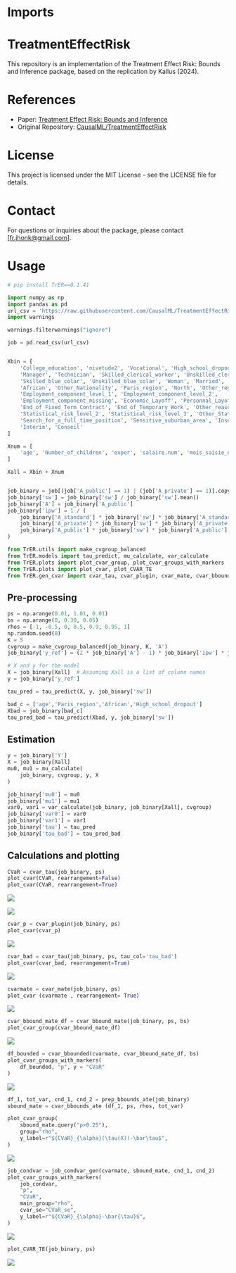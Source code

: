# Imports


# TreatmentEffectRisk

This repository is an implementation of the Treatment Effect Risk:
Bounds and Inference package, based on the replication by Kallus (2024).

# References

- Paper: [Treatment Effect Risk: Bounds and
  Inference](https://arxiv.org/abs/2201.05893)
- Original Repository:
  [CausalML/TreatmentEffectRisk](https://github.com/CausalML/TreatmentEffectRisk)

# License

This project is licensed under the MIT License - see the LICENSE file
for details.

<!-- ## MAP
&#10;![](./original_pkg/functions.png) -->

# Contact

For questions or inquiries about the package, please contact
\[fr.jhonk@gmail.com\].

# Usage

``` python
# pip install TrER==0.1.41
```

``` python
import numpy as np
import pandas as pd
url_csv = 'https://raw.githubusercontent.com/CausalML/TreatmentEffectRisk/main/data/behaghel.csv'
import warnings 

warnings.filterwarnings("ignore")
```

``` python
job = pd.read_csv(url_csv)


Xbin = [
    'College_education', 'nivetude2', 'Vocational', 'High_school_dropout', 
    'Manager', 'Technician', 'Skilled_clerical_worker', 'Unskilled_clerical_worker', 
    'Skilled_blue_colar', 'Unskilled_blue_colar', 'Woman', 'Married', 'French', 
    'African', 'Other_Nationality', 'Paris_region', 'North', 'Other_regions', 
    'Employment_component_level_1', 'Employment_component_level_2', 
    'Employment_component_missing', 'Economic_Layoff', 'Personnal_Layoff', 
    'End_of_Fixed_Term_Contract', 'End_of_Temporary_Work', 'Other_reasons_of_unemployment', 
    'Statistical_risk_level_2', 'Statistical_risk_level_3', 'Other_Statistical_risk', 
    'Search_for_a_full_time_position', 'Sensitive_suburban_area', 'Insertion', 
    'Interim', 'Conseil'
]

Xnum = [
    'age', 'Number_of_children', 'exper', 'salaire.num', 'mois_saisie_occ', 'ndem'
]

Xall = Xbin + Xnum


job_binary = job[(job['A_public'] == 1) | (job['A_private'] == 1)].copy()
job_binary['sw'] = job_binary['sw'] / job_binary['sw'].mean()
job_binary['A'] = job_binary['A_public']
job_binary['ipw'] = 1 / (
    job_binary['A_standard'] * job_binary['sw'] * job_binary['A_standard'].mean() + 
    job_binary['A_private'] * job_binary['sw'] * job_binary['A_private'].mean() + 
    job_binary['A_public'] * job_binary['sw'] * job_binary['A_public'].mean()
)
```

``` python
from TrER.utils import make_cvgroup_balanced
from TrER.models import tau_predict, mu_calculate, var_calculate
from TrER.plots import plot_cvar_group, plot_cvar_groups_with_markers
from TrER.plots import plot_cvar, plot_CVAR_TE
from TrER.gen_cvar import cvar_tau, cvar_plugin, cvar_mate, cvar_bbound_mate, cvar_bbounded, prep_bbounds_ate, job_condvar_gen, cvar_bbounds_ate
```

## Pre-processing

``` python
ps = np.arange(0.01, 1.01, 0.01)
bs = np.arange(0, 0.30, 0.05)
rhos = [-1, -0.5, 0, 0.5, 0.9, 0.95, 1]
np.random.seed(0)
K = 5
cvgroup = make_cvgroup_balanced(job_binary, K, 'A')
job_binary['y_ref'] = (2 * job_binary['A'] - 1) * job_binary['ipw'] * job_binary['Y']

# X and y for the model
X = job_binary[Xall]  # Assuming Xall is a list of column names
y = job_binary['y_ref']

tau_pred = tau_predict(X, y, job_binary['sw'])

bad_c = ['age','Paris_region','African','High_school_dropout']
Xbad = job_binary[bad_c]
tau_pred_bad = tau_predict(Xbad, y, job_binary['sw'])
```

## Estimation

``` python
y = job_binary['Y']
X = job_binary[Xall]
mu0, mu1 = mu_calculate(
    job_binary, cvgroup, y, X 
)
```

``` python
job_binary['mu0'] = mu0
job_binary['mu1'] = mu1
var0, var1 = var_calculate(job_binary, job_binary[Xall], cvgroup)
job_binary['var0'] = var0
job_binary['var1'] = var1
job_binary['tau'] = tau_pred
job_binary['tau_bad'] = tau_pred_bad
```

## Calculations and plotting

``` python
CVaR = cvar_tau(job_binary, ps)
plot_cvar(CVaR, rearrangement=False)
plot_cvar(CVaR, rearrangement=True)
```

![](README_files/figure-commonmark/cell-9-output-1.png)

![](README_files/figure-commonmark/cell-9-output-2.png)

``` python
cvar_p = cvar_plugin(job_binary, ps)
plot_cvar(cvar_p)
```

![](README_files/figure-commonmark/cell-10-output-1.png)

``` python
cvar_bad = cvar_tau(job_binary, ps, tau_col='tau_bad')
plot_cvar(cvar_bad, rearrangement=True)
```

![](README_files/figure-commonmark/cell-11-output-1.png)

``` python
cvarmate = cvar_mate(job_binary, ps)
plot_cvar (cvarmate , rearrangement= True)
```

![](README_files/figure-commonmark/cell-12-output-1.png)

``` python
cvar_bbound_mate_df = cvar_bbound_mate(job_binary, ps, bs)
plot_cvar_group(cvar_bbound_mate_df)
```

![](README_files/figure-commonmark/cell-13-output-1.png)

``` python
df_bounded = cvar_bbounded(cvarmate, cvar_bbound_mate_df, bs)
plot_cvar_groups_with_markers(
    df_bounded, "p", y = "CVaR"
)
```

![](README_files/figure-commonmark/cell-14-output-1.png)

``` python
df_1, tot_var, cnd_1, cnd_2 = prep_bbounds_ate(job_binary)
sbound_mate = cvar_bbounds_ate (df_1, ps, rhos, tot_var)
```

``` python
plot_cvar_group(
    sbound_mate.query("p>0.25"),
    group="rho",
    y_label=r"${CVaR}_{\alpha}(\tau(X))-\bar\tau$",
)
```

![](README_files/figure-commonmark/cell-16-output-1.png)

``` python
job_condvar = job_condvar_gen(cvarmate, sbound_mate, cnd_1, cnd_2)
plot_cvar_groups_with_markers(
    job_condvar,
    "p",
    "CVaR",
    main_group="rho",
    cvar_se="CVaR_se",
    y_label=r"${CVaR}_{\alpha}-\bar{\tau}$",
)
```

![](README_files/figure-commonmark/cell-17-output-1.png)

``` python
plot_CVAR_TE(job_binary, ps)
```

![](README_files/figure-commonmark/cell-18-output-1.png)
